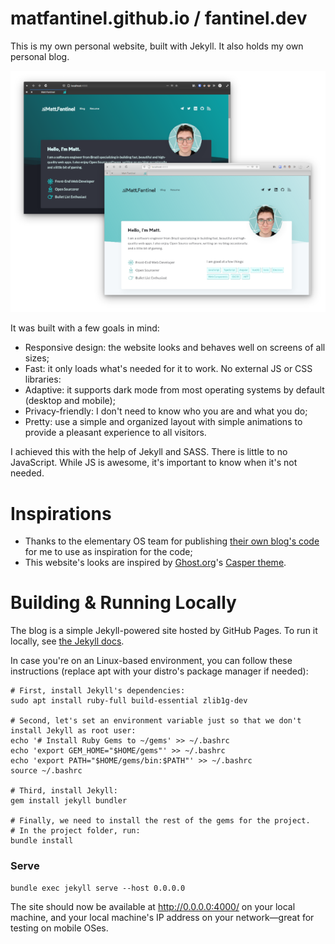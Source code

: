 # matfantinel.github.io / fantinel.dev

This is my own personal website, built with Jekyll. It also holds my own personal blog.


<p align="center">
    <img src="images/projects/personal-website-transparent.png" alt="Screenshot" />
</p>


It was built with a few goals in mind:

* Responsive design: the website looks and behaves well on screens of all sizes;
* Fast: it only loads what's needed for it to work. No external JS or CSS libraries:
* Adaptive: it supports dark mode from most operating systems by default (desktop and mobile);
* Privacy-friendly: I don't need to know who you are and what you do;
* Pretty: use a simple and organized layout with simple animations to provide a pleasant experience to all visitors.

I achieved this with the help of Jekyll and SASS. There is little to no JavaScript. While JS is awesome, it's important to know when it's not needed.

# Inspirations

* Thanks to the elementary OS team for publishing [their own blog's code](https://github.com/elementary/blog-template) for me to use as inspiration for the code;
* This website's looks are inspired by [Ghost.org](https://ghost.org)'s [Casper theme](https://github.com/TryGhost/Casper).

# Building & Running Locally

The blog is a simple Jekyll-powered site hosted by GitHub Pages. To run it locally, see [the Jekyll docs](https://jekyllrb.com/docs/installation/).

In case you're on an Linux-based environment, you can follow these instructions (replace apt with your distro's package manager if needed):

```shell
# First, install Jekyll's dependencies:
sudo apt install ruby-full build-essential zlib1g-dev

# Second, let's set an environment variable just so that we don't install Jekyll as root user:
echo '# Install Ruby Gems to ~/gems' >> ~/.bashrc
echo 'export GEM_HOME="$HOME/gems"' >> ~/.bashrc
echo 'export PATH="$HOME/gems/bin:$PATH"' >> ~/.bashrc
source ~/.bashrc

# Third, install Jekyll:
gem install jekyll bundler

# Finally, we need to install the rest of the gems for the project.
# In the project folder, run:
bundle install
```

### Serve

```shell
bundle exec jekyll serve --host 0.0.0.0
```

The site should now be available at http://0.0.0.0:4000/ on your local machine, and your local machine's IP address on your network—great for testing on mobile OSes.